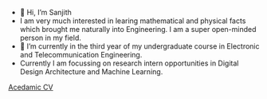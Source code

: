 - 👋 Hi, I’m Sanjith
- I am very much interested in learing mathematical and physical facts which brought me naturally into Engineering. I am a super open-minded person in my field. 
- 🌱 I’m currently in the third year of my undergraduate course in Electronic and Telecommunication Engineering.
- Currently I am focussing on research intern opportunities in Digital Design Architecture and Machine Learning.


<!---
sanjith1999/sanjith1999 is a ✨ special ✨ repository because its `README.md` (this file) appears on your GitHub profile.
--->
[Acedamic CV](https://drive.google.com/file/d/1NNiagiHiPTNSI6eteUSSMR_soaIgP11X/view?usp=sharing)
